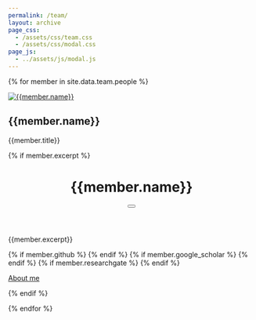 ```yaml
---
permalink: /team/
layout: archive
page_css:
  - /assets/css/team.css
  - /assets/css/modal.css
page_js:
  - ../assets/js/modal.js
---
```



<div class="grid__wrapper">

{% for member in site.data.team.people %}


<div class="feature__item">

<div class="archive__item">

<div class="archive__item-teaser">

<a href="{{ member.url }}"> <img src="{{member.image_path}}" alt="{{member.name}}"> </a>

</div>


<div class="archive__item-body">

<h2 class="archive__item-title">{{member.name}}</h2>

<p>{{member.title}}</p>


<div class="archive__item-excerpt">

{% if member.excerpt %}
<div class="modal micromodal-slide" id="modal-{{member.id}}" aria-hidden="true">
  <div class="modal__overlay" tabindex="-1" data-micromodal-close>
    <div class="modal__container" role="dialog" aria-modal="true" aria-labelledby="modal-{{member.id}}-title">
      <header class="modal__header">
        <h1>{{member.name}}</h1>
        <button class="modal__close" aria-label="Close modal" data-micromodal-close></button>
      </header>
      <div>
        <div>
            <p>{{member.excerpt}}</p>
            <p>
            {% if member.github %}
            <a href="https://github.com/{{ member.github }}" title="GitHub" rel="nofollow noopener noreferrer me">
            <i class="fab fa-fw fa-github" aria-hidden="true"></i>
            </a>
            {% endif %}
            {% if member.google_scholar %}
            <a href="https://scholar.google.com/citations?user={{ member.google_scholar}}" title="Google Scholar" rel="nofollow noopener noreferrer me">
            <i class="ai ai-google-scholar ai-3x" aria-hidden="true"></i>
            </a>
            {% endif %}
            {% if member.researchgate %}
            <a href="https://www.researchgate.net/profile/{{ member.researchgate}}" title="Research Gate" rel="nofollow noopener noreferrer me">
            <i class="ai ai-researchgate ai-3x" aria-hidden="true"></i>
            </a>
            {% endif %}
            </p>
        </div>
      </div>
    </div>
  </div>
</div>


<a data-micromodal-trigger="modal-{{member.id}}" href='javascript:void(0);' class="btn btn--inverse btn--large">About me</a>

{% endif %}





</div>

</div>


</div>

</div>



{% endfor %}

</div>






